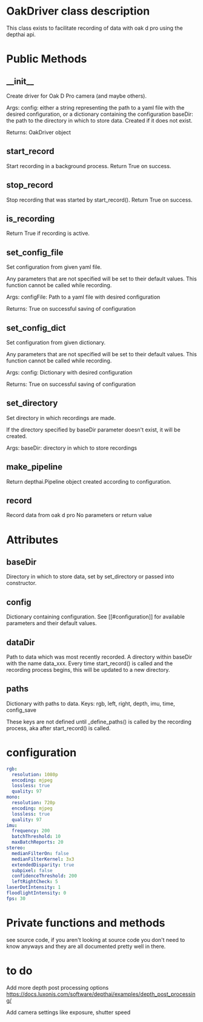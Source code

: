 # OakDriver class description
This class exists to facilitate recording of data with oak d pro using the depthai api.
# Public Methods
## \_\_init\_\_
Create driver for Oak D Pro camera (and maybe others).

Args:
	config: either a string representing the path to a yaml file with the desired configuration, or a dictionary containing the configuration
	baseDir: the path to the directory in which to store data. Created if it does not exist.

Returns:
	OakDriver object
## start_record
Start recording in a background process. Return True on success.
## stop_record
Stop recording that was started by start_record(). Return True on success.
## is_recording
Return True if recording is active.
## set_config_file
Set configuration from given yaml file.

Any parameters that are not specified will be set to their default values. This function cannot be called while recording.

Args:
	configFile: Path to a yaml file with desired configuration

Returns:
	True on successful saving of configuration
## set_config_dict
Set configuration from given dictionary.

Any parameters that are not specified will be set to their default values. This function cannot be called while recording.

Args:
	config: Dictionary with desired configuration

Returns:
	True on successful saving of configuration
## set_directory
Set directory in which recordings are made.

If the directory specified by baseDir parameter doesn't exist, it will be created.

Args:
	baseDir: directory in which to store recordings
## make_pipeline
Return depthai.Pipeline object created according to configuration.
## record
Record data from oak d pro
No parameters or return value
# Attributes
## baseDir
Directory in which to store data, set by set_directory or passed into constructor.
## config
Dictionary containing configuration. See [[#configuration]] for available parameters and their default values.
## dataDir
Path to data which was most recently recorded. A directory within baseDir with the name data_xxx. Every time start_record() is called and the recording process begins, this will be updated to a new directory.
## paths
Dictionary with paths to data.
Keys: rgb, left, right, depth, imu, time, config_save

These keys are not defined until \_define_paths() is called by the recording process, aka after start_record() is called.
# configuration
``` yaml
rgb:
  resolution: 1080p
  encoding: mjpeg
  lossless: true
  quality: 97
mono:
  resolution: 720p
  encoding: mjpeg
  lossless: true
  quality: 97
imu:
  frequency: 200
  batchThreshold: 10
  maxBatchReports: 20
stereo:
  medianFilterOn: false
  medianFilterKernel: 3x3
  extendedDisparity: true
  subpixel: false
  confidenceThreshold: 200
  leftRightCheck: 5
laserDotIntensity: 1
floodlightIntensity: 0
fps: 30
```
# Private functions and methods
see source code, if you aren't looking at source code you don't need to know anyways and they are all documented pretty well in there.
# to do
Add more depth post processing options
https://docs.luxonis.com/software/depthai/examples/depth_post_processing/

Add camera settings like exposure, shutter speed
